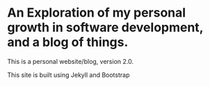 An Exploration of my personal growth in software development, and a blog of things. 
================

This is a personal website/blog, version 2.0.

This site is built using Jekyll and Bootstrap